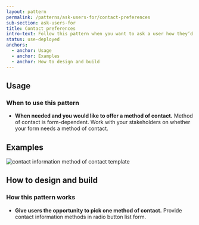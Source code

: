 ```yaml
---
layout: pattern
permalink: /patterns/ask-users-for/contact-preferences
sub-section: ask-users-for
title: Contact preferences
intro-text: Follow this pattern when you want to ask a user how they’d like to be contacted. 
status: use-deployed
anchors:
  - anchor: Usage
  - anchor: Examples
  - anchor: How to design and build
---
```


## Usage

### When to use this pattern

* **When needed and you would like to offer a method of contact.** Method of contact is form-dependent. Work with your stakeholders on whether your form needs a method of contact. 
 
## Examples

![contact information method of contact template]({{site.baseurl}}/images/patterns/ask-users-for/contact-preferences/method-of-contact.png)

## How to design and build 

### How this pattern works

- **Give users the opportunity to pick one method of contact.** Provide contact information methods in radio button list form. 